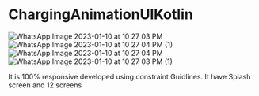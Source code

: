 # ChargingAnimationUIKotlin
![WhatsApp Image 2023-01-10 at 10 27 03 PM](https://user-images.githubusercontent.com/122788406/212667404-e1cc2785-fda5-40cc-96c5-d75c5024ba60.jpeg)
![WhatsApp Image 2023-01-10 at 10 27 04 PM (1)](https://user-images.githubusercontent.com/122788406/212667410-16cd930d-285a-4233-8dc9-eab244ede492.jpeg)
![WhatsApp Image 2023-01-10 at 10 27 04 PM](https://user-images.githubusercontent.com/122788406/212667413-267bc516-7539-4506-99f7-e0bf13da01bf.jpeg)
![WhatsApp Image 2023-01-10 at 10 27 03 PM (1)](https://user-images.githubusercontent.com/122788406/212667400-335631c7-3e51-42a1-87f4-734ddc486d6a.jpeg)

It is 100% responsive developed using constraint Guidlines.
It have Splash screen and 12 screens
